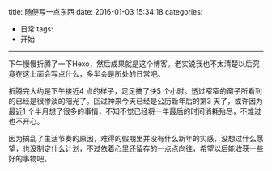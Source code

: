 title: 随便写一点东西
date: 2016-01-03 15:34:18
categories:
  - 日常
tags:
  - 开始
---

下午慢慢折腾了一下Hexo，然后成果就是这个博客。老实说我也不太清楚以后究竟在这上面会写点什么，多半会是所处的日常吧。

折腾完大约是下午接近4 点的样子，足足搞了快5 个小时。透过窄窄的窗子所看到的已经是很惨淡的阳光了。回过神来今天已经是公历新年后的第3 天了，或许因为最近1 个半月想了很多的事情，不知不觉已经将一年最后的时间消耗殆尽，不难过也不开心。

因为搞乱了生活节奏的原因，难得的假期里并没有什么新年的实感，没想过什么愿望，也没制定什么计划，不过依着心里还留存的一点点向往，希望以后能收获一些好的事物吧。

